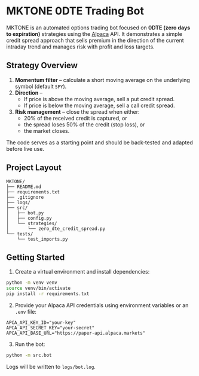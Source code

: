 # MKTONE 0DTE Trading Bot

MKTONE is an automated options trading bot focused on **0DTE (zero days to expiration)** strategies using the [Alpaca](https://alpaca.markets) API. It demonstrates a simple credit spread approach that sells premium in the direction of the current intraday trend and manages risk with profit and loss targets.

## Strategy Overview

1. **Momentum filter** – calculate a short moving average on the underlying symbol (default `SPY`).
2. **Direction** –
   - If price is above the moving average, sell a put credit spread.
   - If price is below the moving average, sell a call credit spread.
3. **Risk management** – close the spread when either:
   - 20% of the received credit is captured, or
   - the spread loses 50% of the credit (stop loss), or
   - the market closes.

The code serves as a starting point and should be back‑tested and adapted before live use.

## Project Layout

```
MKTONE/
├── README.md
├── requirements.txt
├── .gitignore
├── logs/
├── src/
│   ├── bot.py
│   ├── config.py
│   └── strategies/
│       └── zero_dte_credit_spread.py
└── tests/
    └── test_imports.py
```

## Getting Started

1. Create a virtual environment and install dependencies:

```bash
python -m venv venv
source venv/bin/activate
pip install -r requirements.txt
```

2. Provide your Alpaca API credentials using environment variables or an `.env` file:

```
APCA_API_KEY_ID="your-key"
APCA_API_SECRET_KEY="your-secret"
APCA_API_BASE_URL="https://paper-api.alpaca.markets"
```

3. Run the bot:

```bash
python -m src.bot
```

Logs will be written to `logs/bot.log`.
